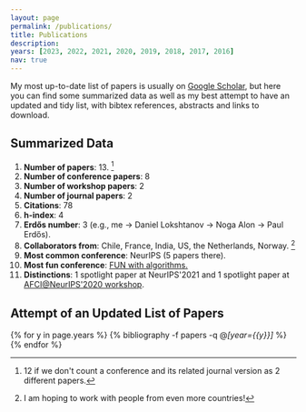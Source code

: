 ```yaml
---
layout: page
permalink: /publications/
title: Publications
description: 
years: [2023, 2022, 2021, 2020, 2019, 2018, 2017, 2016]
nav: true
---
```


My most up-to-date list of papers is usually on [Google Scholar](https://scholar.google.com/citations?user=0EOonpYAAAAJ&hl=en), but here you can find some summarized data as well as my best attempt to have an updated and tidy list, with bibtex references, abstracts and links to download.

## Summarized Data
1. **Number of papers**: 13. [^1]
2. **Number of conference papers**: 8
3. **Number of workshop papers**: 2
4. **Number of journal papers**: 2
5. **Citations**: 78
6. **h-index**: 4
7. **Erdős number**: 3 (e.g., me → Daniel Lokshtanov → Noga Alon → Paul Erdős).
8. **Collaborators from**: Chile, France, India, US, the Netherlands, Norway. [^2]
9. **Most common conference**: NeurIPS (5 papers there).
10. **Most fun conference**: <a href="https://sites.google.com/view/fun2022/home?pli=1">FUN with algorithms.</a>
11. **Distinctions**: 1 spotlight paper at NeurIPS'2021 and 1 spotlight paper at <a href="https://www.afciworkshop.org/afci-2020/home">AFCI@NeurIPS'2020 workshop</a>.


## Attempt of an Updated List of Papers

<div class="publications">
  
  {% for y in page.years %}
    {% bibliography -f papers -q @*[year={{y}}]* %}
  {% endfor %}

</div>

[^1]: 12 if we don't count a conference and its related journal version as 2 different papers.
[^2]: I am hoping to work with people from even more countries!
